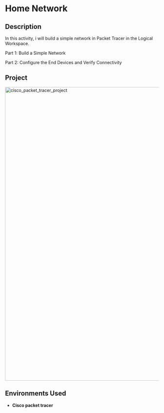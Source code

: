 <h1>Home Network</h1>



<h2>Description</h2>

In this activity, i will build a simple network in Packet Tracer in the Logical Workspace.

Part 1: Build a Simple Network

Part 2: Configure the End Devices and Verify Connectivity
<br />



<h2>Project</h2>

<img width="960" alt="cisco_packet_tracer_project" src="https://github.com/user-attachments/assets/cf881336-034d-417c-b020-c61e9a1d2b51" />

<h2>Environments Used </h2>

- <b>Cisco packet tracer

<!--
 ```diff
- text in red
+ text in green
! text in orange
# text in gray
@@ text in purple (and bold)@@
```
--!>

